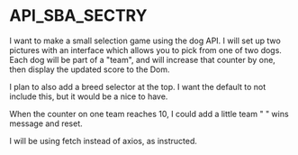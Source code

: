 # API_SBA_SECTRY


I want to make a small selection game using the dog API.  I will set up two pictures with an interface which allows you to pick from one of two dogs.  Each dog will be part of a "team", and will increase that counter by one, then display the updated score to the Dom.  

I plan to also add a breed selector at the top. I want the default to not include this, but it would be a nice to have.

When the counter on one team reaches 10, I could add a little team " " wins message and reset.

I will be using fetch instead of axios, as instructed.